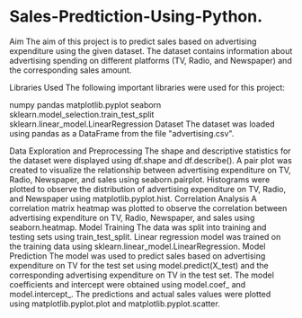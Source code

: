 # Sales-Predtiction-Using-Python.
Aim
The aim of this project is to predict sales based on advertising expenditure using the given dataset. The dataset contains information about advertising spending on different platforms (TV, Radio, and Newspaper) and the corresponding sales amount.

Libraries Used
The following important libraries were used for this project:

numpy
pandas
matplotlib.pyplot
seaborn
sklearn.model_selection.train_test_split
sklearn.linear_model.LinearRegression
Dataset
The dataset was loaded using pandas as a DataFrame from the file "advertising.csv".

Data Exploration and Preprocessing
The shape and descriptive statistics for the dataset were displayed using df.shape and df.describe().
A pair plot was created to visualize the relationship between advertising expenditure on TV, Radio, Newspaper, and sales using seaborn.pairplot.
Histograms were plotted to observe the distribution of advertising expenditure on TV, Radio, and Newspaper using matplotlib.pyplot.hist.
Correlation Analysis
A correlation matrix heatmap was plotted to observe the correlation between advertising expenditure on TV, Radio, Newspaper, and sales using seaborn.heatmap.
Model Training
The data was split into training and testing sets using train_test_split.
Linear regression model was trained on the training data using sklearn.linear_model.LinearRegression.
Model Prediction
The model was used to predict sales based on advertising expenditure on TV for the test set using model.predict(X_test) and the corresponding advertising expenditure on TV in the test set.
The model coefficients and intercept were obtained using model.coef_ and model.intercept_.
The predictions and actual sales values were plotted using matplotlib.pyplot.plot and matplotlib.pyplot.scatter.
